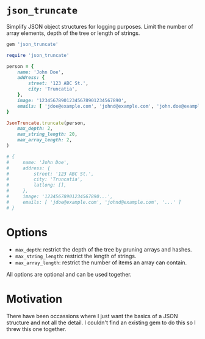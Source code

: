 # `json_truncate`

Simplify JSON object structures for logging purposes. Limit the number of array elements, depth of the tree or length of strings.

```ruby
gem 'json_truncate'
```

```ruby
require 'json_truncate'

person = {
    name: 'John Doe',
    address: {
        street: '123 ABC St.',
        city: 'Truncatia',
    },
    image: '123456789012345678901234567890',
    emails: [ 'jdoe@example.com', 'johnd@example.com', 'john.doe@example.com' ]
}

JsonTruncate.truncate(person,
    max_depth: 2,
    max_string_length: 20,
    max_array_length: 2,
)

# {
#     name: 'John Doe',
#     address: {
#         street: '123 ABC St.',
#         city: 'Truncatia',
#         latlong: [],
#     },
#     image: '12345678901234567890...',
#     emails: [ 'jdoe@example.com', 'johnd@example.com', '...' ]
# }
```

# Options

- `max_depth`: restrict the depth of the tree by pruning arrays and hashes.
- `max_string_length`: restrict the length of strings.
- `max_array_length`: restrict the number of items an array can contain.

All options are optional and can be used together.

# Motivation

There have been occassions where I just want the basics of a JSON structure and
not all the detail. I couldn't find an existing gem to do this so I threw this one
together.
